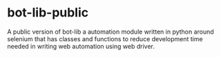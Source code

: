 # bot-lib-public
A public version of bot-lib a automation module written in python around selenium that has classes and functions to reduce development time needed in writing web automation using web driver.

